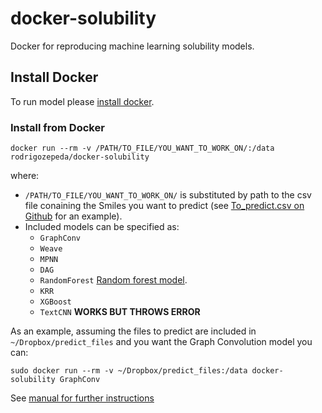 # docker-solubility
Docker for reproducing machine learning solubility models.

## Install Docker
To run model please [install docker](https://docs.docker.com/install/linux/docker-ce/ubuntu/).

### Install from Docker
```
docker run --rm -v /PATH/TO_FILE/YOU_WANT_TO_WORK_ON/:/data rodrigozepeda/docker-solubility
```
where:

* ``/PATH/TO_FILE/YOU_WANT_TO_WORK_ON/`` is substituted by path to the csv file conaining the Smiles you want to predict (see [To_predict.csv on Github](https://github.com/RodrigoZepeda/docker-solubility-v1/blob/master/predict_files/To_predict.csv) for an example).
* Included models can be specified as:
  + ``GraphConv``
  + ``Weave``
  + ``MPNN``
  + ``DAG``
  + ``RandomForest`` [Random forest model](https://github.com/RodrigoZepeda/docker-solubility/blob/master/data_analysis/model_data_sheets/RandomForest.md). 
  + ``KRR``
  + ``XGBoost``
  + ``TextCNN``   **WORKS BUT THROWS ERROR**

As an example, assuming the files to predict are included in ``~/Dropbox/predict_files`` and you want the Graph Convolution model you can:
```
sudo docker run --rm -v ~/Dropbox/predict_files:/data docker-solubility GraphConv
```

See [manual for further instructions](https://github.com/RodrigoZepeda/docker-solubility-v1/blob/master/Manual.md)  
